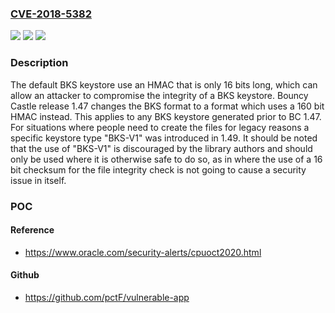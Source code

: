 ### [CVE-2018-5382](https://cve.mitre.org/cgi-bin/cvename.cgi?name=CVE-2018-5382)
![](https://img.shields.io/static/v1?label=Product&message=Bouncy%20Castle&color=blue)
![](https://img.shields.io/static/v1?label=Version&message=all1.47%20&color=brighgreen)
![](https://img.shields.io/static/v1?label=Vulnerability&message=CWE-327%3A%20Use%20of%20a%20Broken%20or%20Risky%20Cryptographic%20Algorithm&color=brighgreen)

### Description

The default BKS keystore use an HMAC that is only 16 bits long, which can allow an attacker to compromise the integrity of a BKS keystore. Bouncy Castle release 1.47 changes the BKS format to a format which uses a 160 bit HMAC instead. This applies to any BKS keystore generated prior to BC 1.47. For situations where people need to create the files for legacy reasons a specific keystore type "BKS-V1" was introduced in 1.49. It should be noted that the use of "BKS-V1" is discouraged by the library authors and should only be used where it is otherwise safe to do so, as in where the use of a 16 bit checksum for the file integrity check is not going to cause a security issue in itself.

### POC

#### Reference
- https://www.oracle.com/security-alerts/cpuoct2020.html

#### Github
- https://github.com/pctF/vulnerable-app

